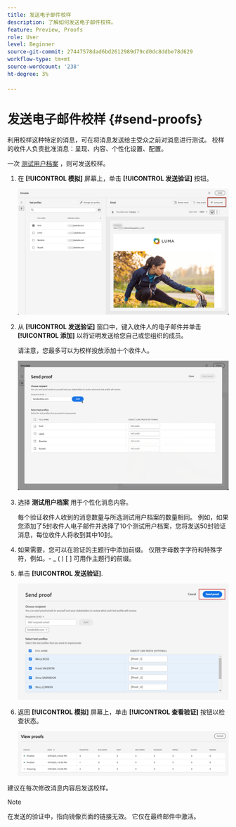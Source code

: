 ```yaml
---
title: 发送电子邮件校样
description: 了解如何发送电子邮件校样。
feature: Preview, Proofs
role: User
level: Beginner
source-git-commit: 27447578dad6bd2612989d79cd0dc8ddbe78d629
workflow-type: tm+mt
source-wordcount: '238'
ht-degree: 3%

---
```


# 发送电子邮件校样 {#send-proofs}

利用校样这种特定的消息，可在将消息发送给主受众之前对消息进行测试。 校样的收件人负责批准消息：呈现、内容、个性化设置、配置。

一次 [测试用户档案](test-profiles.md) ，则可发送校样。

1. 在 **[!UICONTROL 模拟]** 屏幕上，单击 **[!UICONTROL 发送验证]** 按钮。

   ![](../email/assets/send-proof-button.png)

1. 从 **[!UICONTROL 发送验证]** 窗口中，键入收件人的电子邮件并单击 **[!UICONTROL 添加]** 以将证明发送给您自己或您组织的成员。

   请注意，您最多可以为校样投放添加十个收件人。

   ![](../email/assets/send-proof-add.png)

1. 选择 **测试用户档案** 用于个性化消息内容。

   每个验证收件人收到的消息数量与所选测试用户档案的数量相同。 例如，如果您添加了5封收件人电子邮件并选择了10个测试用户档案，您将发送50封验证消息，每位收件人将收到其中10封。

1. 如果需要，您可以在验证的主题行中添加前缀。 仅限字母数字字符和特殊字符，例如。- _ ( ) [ ] 可用作主题行的前缀。

1. 单击 **[!UICONTROL 发送验证]**.

   ![](../email/assets/send-proof-select.png)

1. 返回 **[!UICONTROL 模拟]** 屏幕上，单击  **[!UICONTROL 查看验证]** 按钮以检查状态。

   ![](../email/assets/send-proof-view.png)

建议在每次修改消息内容后发送校样。

>[!NOTE]
>
>在发送的验证中，指向镜像页面的链接无效。 它仅在最终邮件中激活。
